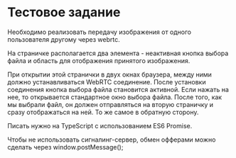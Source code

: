 # Тестовое задание

Необходимо реализовать передачу изображения от одного пользователя другому через webrtc.

На страничке располагается два элемента - неактивная кнопка выбора файла и область для отображения принятого изображения.

При открытии этой странички в двух окнах браузера, между ними должно устанавливаться WebRTC соединение. После установки соединения кнопка выбора файла становится активной. Если нажать на нее, то открывается стандартное окно выбора файла. После того, как мы выбрали файл, он должен отправляться на вторую страничку и сразу отображаться на ней. То же самое в обратную сторону.

Писать нужно на TypeScript с использованием ES6 Promise.

Чтобы не использовать сигналинг-сервер, обмен офферами можно сделать через window.postMessage();

